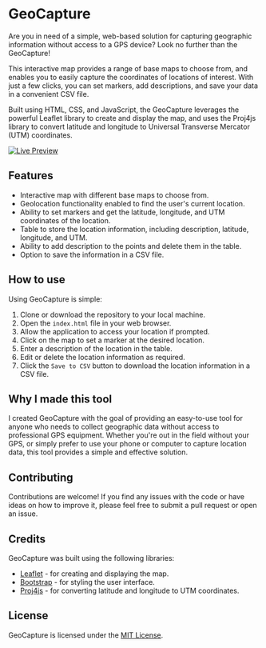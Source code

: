 
# GeoCapture

Are you in need of a simple, web-based solution for capturing geographic information without access to a GPS device? Look no further than the GeoCapture!

This interactive map provides a range of base maps to choose from, and enables you to easily capture the coordinates of locations of interest. With just a few clicks, you can set markers, add descriptions, and save your data in a convenient CSV file.

Built using HTML, CSS, and JavaScript, the GeoCapture leverages the powerful Leaflet library to create and display the map, and uses the Proj4js library to convert latitude and longitude to Universal Transverse Mercator (UTM) coordinates.

[![Live Preview](https://img.shields.io/badge/Live%20Preview-View%20Now-brightgreen)](https://aminbeheshti.com/projects/geocapture/)


## Features

-   Interactive map with different base maps to choose from.
-   Geolocation functionality enabled to find the user's current location.
-   Ability to set markers and get the latitude, longitude, and UTM coordinates of the location.
-   Table to store the location information, including description, latitude, longitude, and UTM.
-   Ability to add description to the points and delete them in the table.
-   Option to save the information in a CSV file.

## How to use

Using GeoCapture is simple:

1.  Clone or download the repository to your local machine.
2.  Open the `index.html` file in your web browser.
3.  Allow the application to access your location if prompted.
4.  Click on the map to set a marker at the desired location.
5.  Enter a description of the location in the table.
6.  Edit or delete the location information as required.
7.  Click the `Save to CSV` button to download the location information in a CSV file.

## Why I made this tool

I created GeoCapture with the goal of providing an easy-to-use tool for anyone who needs to collect geographic data without access to professional GPS equipment. Whether you're out in the field without your GPS, or simply prefer to use your phone or computer to capture location data, this tool provides a simple and effective solution.

## Contributing

Contributions are welcome! If you find any issues with the code or have ideas on how to improve it, please feel free to submit a pull request or open an issue.

## Credits

GeoCapture was built using the following libraries:

-   [Leaflet](https://leafletjs.com/) - for creating and displaying the map.
-   [Bootstrap](https://getbootstrap.com/) - for styling the user interface.
-   [Proj4js](https://github.com/proj4js/proj4js) - for converting latitude and longitude to UTM coordinates.

## License

GeoCapture is licensed under the [MIT License](https://opensource.org/licenses/MIT).
